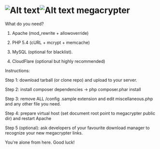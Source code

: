 ![Alt text](/public/images/lock.png?raw=true "MC logo")![Alt text](/public/images/logo.png?raw=true "MC logo")
megacrypter
===========

What do you need?

1) Apache (mod_rewrite + allowoverride)

2) PHP 5.4 (cURL + mcrypt + memcache)

3) MySQL (optional for blacklist).

4) CloudFlare (optional but highly recommended)

Instructions:

Step 1: download tarball (or clone repo) and upload to your server.

Step 2: install composer dependencies -> php composer.phar install

Step 3: remove ALL /config .sample extension and edit miscellaneous.php and any other file you need.

Step 4: prepare virtual host (set document root point to megacrypter public dir) and restart Apache

Step 5 (optional): ask  developers of your favourite download manager to recognize your new megacrypter links.

You're alone from here. Good luck!
